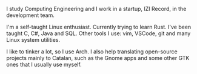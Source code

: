 I study Computing Engineering and I work in a startup, IZI Record, in the development team.

I'm a self-taught Linux enthusiast. Currently trying to learn Rust.
I've been taught C, C#, Java and SQL.
Other tools I use: vim, VSCode, git and many Linux system utilities.

I like to tinker a lot, so I use Arch. I also help translating open-source projects mainly to Catalan, such as the Gnome apps and some other GTK ones that I usually use myself.
